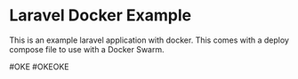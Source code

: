 # Laravel Docker Example

This is an example laravel application with docker.  This comes with a
deploy compose file to use with a Docker Swarm.

#OKE
#OKEOKE